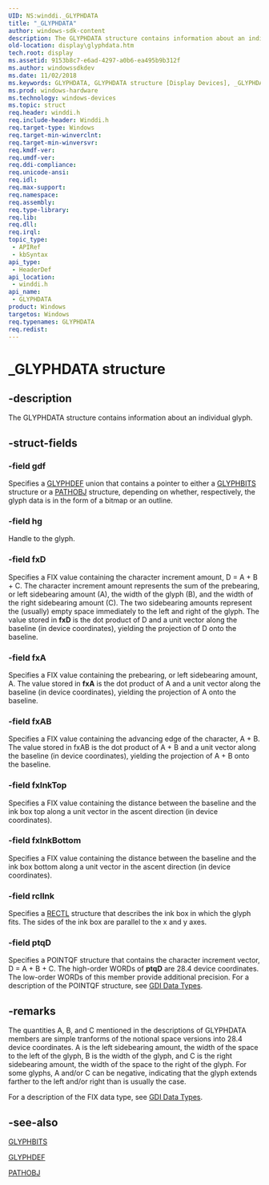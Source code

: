 ```yaml
---
UID: NS:winddi._GLYPHDATA
title: "_GLYPHDATA"
author: windows-sdk-content
description: The GLYPHDATA structure contains information about an individual glyph.
old-location: display\glyphdata.htm
tech.root: display
ms.assetid: 9153b8c7-e6ad-4297-a0b6-ea495b9b312f
ms.author: windowssdkdev
ms.date: 11/02/2018
ms.keywords: GLYPHDATA, GLYPHDATA structure [Display Devices], _GLYPHDATA, display.glyphdata, grstrcts_e96122df-3f9d-4e90-9bf6-25017381e514.xml, winddi/GLYPHDATA
ms.prod: windows-hardware
ms.technology: windows-devices
ms.topic: struct
req.header: winddi.h
req.include-header: Winddi.h
req.target-type: Windows
req.target-min-winverclnt: 
req.target-min-winversvr: 
req.kmdf-ver: 
req.umdf-ver: 
req.ddi-compliance: 
req.unicode-ansi: 
req.idl: 
req.max-support: 
req.namespace: 
req.assembly: 
req.type-library: 
req.lib: 
req.dll: 
req.irql: 
topic_type:
 - APIRef
 - kbSyntax
api_type:
 - HeaderDef
api_location:
 - winddi.h
api_name:
 - GLYPHDATA
product: Windows
targetos: Windows
req.typenames: GLYPHDATA
req.redist: 
---
```


# _GLYPHDATA structure


## -description


The GLYPHDATA structure contains information about an individual glyph.


## -struct-fields




### -field gdf

Specifies a <a href="https://msdn.microsoft.com/d1a7a02c-acaf-46b5-9ffe-fddbb01408a5">GLYPHDEF</a> union that contains a pointer to either a <a href="https://msdn.microsoft.com/d7e0b5dd-dd94-4fc2-8c90-0d656a84c46b">GLYPHBITS</a> structure or a <a href="https://msdn.microsoft.com/ceccca92-3312-49b4-b0f6-a3d0cd4bbef5">PATHOBJ</a> structure, depending on whether, respectively, the glyph data is in the form of a bitmap or an outline.


### -field hg

Handle to the glyph.


### -field fxD

Specifies a FIX value containing the character increment amount, D = A + B + C. The character increment amount represents the sum of the prebearing, or left sidebearing amount (A), the width of the glyph (B), and the width of the right sidebearing amount (C). The two sidebearing amounts represent the (usually) empty space immediately to the left and right of the glyph. The value stored in <b>fxD</b> is the dot product of D and a unit vector along the baseline (in device coordinates), yielding the projection of D onto the baseline. 


### -field fxA

Specifies a FIX value containing the prebearing, or left sidebearing amount, A. The value stored in <b>fxA</b> is the dot product of A and a unit vector along the baseline (in device coordinates), yielding the projection of A onto the baseline.


### -field fxAB

Specifies a FIX value containing the advancing edge of the character, A + B. The value stored in fxAB is the dot product of A + B and a unit vector along the baseline (in device coordinates), yielding the projection of A + B onto the baseline.


### -field fxInkTop

Specifies a FIX value containing the distance between the baseline and the ink box top along a unit vector in the ascent direction (in device coordinates).


### -field fxInkBottom

Specifies a FIX value containing the distance between the baseline and the ink box bottom along a unit vector in the ascent direction (in device coordinates).


### -field rclInk

Specifies a <a href="https://msdn.microsoft.com/709f8262-829e-4cda-bb0b-564307edfd24">RECTL</a> structure that describes the ink box in which the glyph fits. The sides of the ink box are parallel to the x and y axes.


### -field ptqD

Specifies a POINTQF structure that contains the character increment vector, D = A + B + C. The high-order WORDs of <b>ptqD</b> are 28.4 device coordinates. The low-order WORDs of this member provide additional precision. For a description of the POINTQF structure, see <a href="https://msdn.microsoft.com/2054aa16-6d86-4db3-8b16-4570b0374e23">GDI Data Types</a>.


## -remarks



The quantities A, B, and C mentioned in the descriptions of GLYPHDATA members are simple tranforms of the notional space versions into 28.4 device coordinates. A is the left sidebearing amount, the width of the space to the left of the glyph, B is the width of the glyph, and C is the right sidebearing amount, the width of the space to the right of the glyph. For some glyphs, A and/or C can be negative, indicating that the glyph extends farther to the left and/or right than is usually the case.

For a description of the FIX data type, see <a href="https://msdn.microsoft.com/2054aa16-6d86-4db3-8b16-4570b0374e23">GDI Data Types</a>.




## -see-also




<a href="https://msdn.microsoft.com/d7e0b5dd-dd94-4fc2-8c90-0d656a84c46b">GLYPHBITS</a>



<a href="https://msdn.microsoft.com/d1a7a02c-acaf-46b5-9ffe-fddbb01408a5">GLYPHDEF</a>



<a href="https://msdn.microsoft.com/ceccca92-3312-49b4-b0f6-a3d0cd4bbef5">PATHOBJ</a>
 

 

